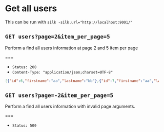 # Get all users

This can be run with `silk -silk.url="http://localhost:9001/"`

## `GET users?page=2&item_per_page=5`

Perform a find all users information at page 2 and 5 item per page

===

* `Status: 200`
* `Content-Type: "application/json;charset=UTF-8"`
```json
[{"id":6,"firstname":"aa","lastname":"bb"},{"id":7,"firstname":"aa","lastname":"bb"},{"id":8,"firstname":"aa","lastname":"bb"},{"id":9,"firstname":"aa","lastname":"bb"},{"id":10,"firstname":"aa","lastname":"bb"}]
```

## `GET users?page=-2&item_per_page=5`

Perform a find all users information with invalid page arguments.

===

* `Status: 500`

